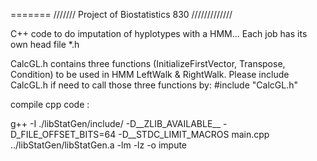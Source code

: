 =======
///////    Project of Biostatistics 830  /////////////

C++ code to do imputation of hyplotypes with a HMM...
Each job has its own head file *.h

CalcGL.h contains three functions (InitializeFirstVector, Transpose, Condition) to be used in HMM LeftWalk & RightWalk.
Please include CalcGL.h if need to call those three functions by:  #include "CalcGL.h"

compile cpp code :

g++ -I ./libStatGen/include/ -D__ZLIB_AVAILABLE__ -D_FILE_OFFSET_BITS=64 -D__STDC_LIMIT_MACROS main.cpp ../libStatGen/libStatGen.a -lm -lz -o impute

